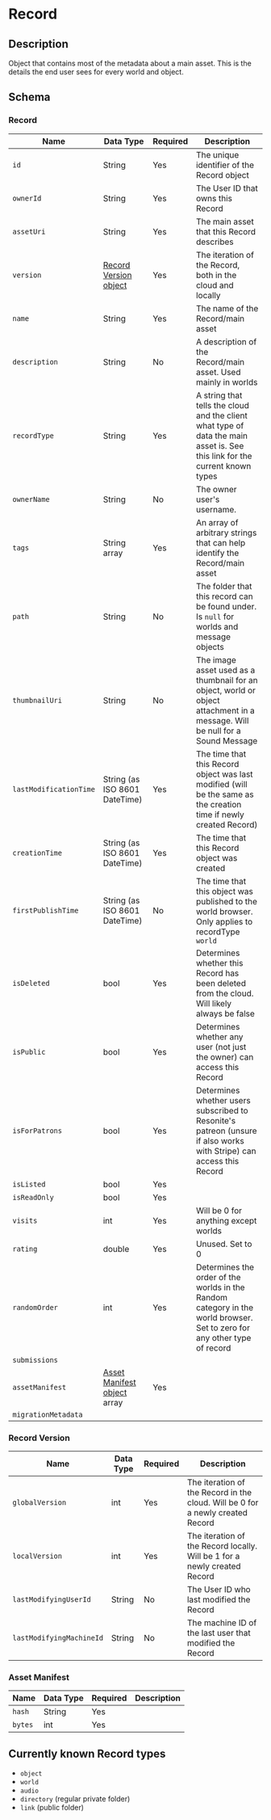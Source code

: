 # Record
## Description
Object that contains most of the metadata about a main asset. This is the details the end user sees for every world and object.

## Schema
### Record
| Name | Data Type | Required | Description |
| --- | --- | --- | --- |
| `id` | String | Yes | The unique identifier of the Record object |
| `ownerId` | String | Yes | The User ID that owns this Record |
| `assetUri` | String | Yes | The main asset that this Record describes |
| `version` | [Record Version object](#record-version) | Yes | The iteration of the Record, both in the cloud and locally |
| `name` | String | Yes | The name of the Record/main asset |
| `description` | String | No | A description of the Record/main asset. Used mainly in worlds |
| `recordType` | String | Yes | A string that tells the cloud and the client what type of data the main asset is. See this link for the current known types |
| `ownerName` | String | No | The owner user's username. |
| `tags` |  String array | Yes | An array of arbitrary strings that can help identify the Record/main asset |
| `path` | String | No | The folder that this record can be found under. Is `null` for worlds and message objects |
| `thumbnailUri` | String | No | The image asset used as a thumbnail for an object, world or object attachment in a message. Will be null for a Sound Message |
| `lastModificationTime` | String (as ISO 8601 DateTime) | Yes | The time that this Record object was last modified (will be the same as the creation time if newly created Record) |
| `creationTime` | String (as ISO 8601 DateTime) | Yes | The time that this Record object was created |
| `firstPublishTime` | String (as ISO 8601 DateTime) | No | The time that this object was published to the world browser. Only applies to recordType `world` |
| `isDeleted` | bool | Yes | Determines whether this Record has been deleted from the cloud. Will likely always be false |
| `isPublic` | bool | Yes | Determines whether any user (not just the owner) can access this Record |
| `isForPatrons` | bool | Yes | Determines whether users subscribed to Resonite's patreon (unsure if also works with Stripe) can access this Record |
| `isListed` | bool | Yes | |
| `isReadOnly` | bool | Yes | |
| `visits` | int | Yes | Will be 0 for anything except worlds |
| `rating` | double | Yes | Unused. Set to 0
| `randomOrder` | int | Yes | Determines the order of the worlds in the Random category in the world browser. Set to zero for any other type of record |
| `submissions` |
| `assetManifest` | [Asset Manifest object](#asset-manifest) array | Yes |
| `migrationMetadata` |

### Record Version
| Name | Data Type | Required | Description |
| --- | --- | --- | --- |
| `globalVersion` | int | Yes | The iteration of the Record in the cloud. Will be 0 for a newly created Record |
| `localVersion` | int | Yes | The iteration of the Record locally. Will be 1 for a newly created Record
| `lastModifyingUserId` | String | No | The User ID who last modified the Record
| `lastModifyingMachineId` | String | No | The machine ID of the last user that modified the Record

### Asset Manifest
| Name | Data Type | Required | Description |
| --- | --- | --- | --- |
| `hash` | String | Yes
| `bytes` | int | Yes
## Currently known Record types
- `object`
- `world`
- `audio`
- `directory` (regular private folder)
- `link` (public folder)